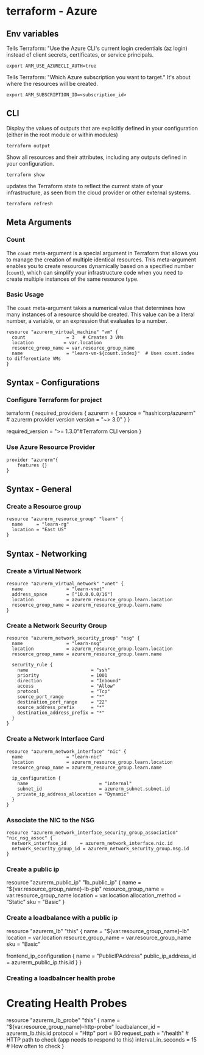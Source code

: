 # terraform - Azure

## Env variables

Tells Terraform: "Use the Azure CLI's current login credentials (az login) instead of client secrets, certificates, or service principals.
```shell
export ARM_USE_AZURECLI_AUTH=true 
```

Tells Terraform: "Which Azure subscription you want to target." It's about where the resources will be created.

```shell
export ARM_SUBSCRIPTION_ID=<subscription_id>
```

## CLI

Display the values of outputs that are explicitly defined in your configuration (either in the root module or within modules)

```shell
terraform output
```

Show all resources and their attributes, including any outputs defined in your configuration.

```shell
terraform show
```

updates the Terraform state to reflect the current state of your infrastructure, as seen from the cloud provider or other external systems.

```shell
terraform refresh
```


## Meta Arguments

### Count

The `count` meta-argument is a special argument in Terraform that allows you to manage the creation of multiple identical resources. This meta-argument enables you to create resources dynamically based on a specified number (`count`), which can simplify your infrastructure code when you need to create multiple instances of the same resource type.

### Basic Usage

The `count` meta-argument takes a numerical value that determines how many instances of a resource should be created. This value can be a literal number, a variable, or an expression that evaluates to a number.

```hcl
resource "azurerm_virtual_machine" "vm" {
  count               = 3   # Creates 3 VMs
  location           = var.location
  resource_group_name = var.resource_group_name
  name                = "learn-vm-${count.index}"  # Uses count.index to differentiate VMs
}
```



## Syntax - Configurations

### Configure Terraform for project

terraform {
  required_providers {
    azurerm = {
      source  = "hashicorp/azurerm" # azurerm provider version
      version = "~> 3.0"
    }
  }

  required_version = ">= 1.3.0"#Terraform CLI version
}

### Use Azure Resource Provider

```hcl
provider "azurerm"{
    features {}
}
```
## Syntax - General

### Create a Resource group

```hcl
resource "azurerm_resource_group" "learn" {
  name     = "learn-rg"
  location = "East US"
}
```
## Syntax - Networking

### Create a Virtual Network

```hcl
resource "azurerm_virtual_network" "vnet" {
  name                = "learn-vnet"
  address_space       = ["10.0.0.0/16"]
  location            = azurerm_resource_group.learn.location
  resource_group_name = azurerm_resource_group.learn.name
}
```

### Create a Network Security Group

```hcl
resource "azurerm_network_security_group" "nsg" {
  name                = "learn-nsg"
  location            = azurerm_resource_group.learn.location
  resource_group_name = azurerm_resource_group.learn.name

  security_rule {
    name                       = "ssh"
    priority                   = 1001
    direction                  = "Inbound"
    access                     = "Allow"
    protocol                   = "Tcp"
    source_port_range          = "*"
    destination_port_range     = "22"
    source_address_prefix      = "*"
    destination_address_prefix = "*"
  }
}
```

### Create a Network Interface Card

```hcl
resource "azurerm_network_interface" "nic" {
  name                = "learn-nic"
  location            = azurerm_resource_group.learn.location
  resource_group_name = azurerm_resource_group.learn.name

  ip_configuration {
    name                          = "internal"
    subnet_id                     = azurerm_subnet.subnet.id
    private_ip_address_allocation = "Dynamic"
  }
}
```

### Associate the NIC to the NSG

```hcl
resource "azurerm_network_interface_security_group_association" "nic_nsg_assoc" {
  network_interface_id     = azurerm_network_interface.nic.id
  network_security_group_id = azurerm_network_security_group.nsg.id
}
```

### Create a public ip

resource "azurerm_public_ip" "lb_public_ip" {
  name                = "${var.resource_group_name}-lb-pip"
  resource_group_name = var.resource_group_name
  location            = var.location
  allocation_method   = "Static"
  sku                 = "Basic"
}

### Create a loadbalance with a public ip

resource "azurerm_lb" "this" {
  name                = "${var.resource_group_name}-lb"
  location            = var.location
  resource_group_name = var.resource_group_name
  sku                 = "Basic"

  frontend_ip_configuration {
    name                 = "PublicIPAddress"
    public_ip_address_id = azurerm_public_ip.this.id
  }
}

### Creating a loadbalncer health probe

# Creating Health Probes
resource "azurerm_lb_probe" "this" {
  name                            = "${var.resource_group_name}-http-probe"
  loadbalancer_id                 = azurerm_lb.this.id
  protocol                        = "Http"
  port                            = 80
  request_path                    = "/health"  # HTTP path to check (app needs to respond to this)
  interval_in_seconds             = 15  # How often to check
}